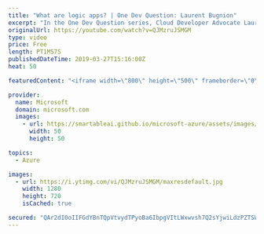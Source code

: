 ```yaml
---
title: "What are logic apps? | One Dev Question: Laurent Bugnion"
excerpt: "In the One Dev Question series, Cloud Developer Advocate Laurent Bugnion explains various development features of Azure. In this video, Laurent explains what Logic apps are.    Get more information at: http://gslb.ch/266c-onedevquestion  Create your free Azure account today: https://aka.ms/TryAzure1"
originalUrl: https://youtube.com/watch?v=QJMzruJSMGM
type: video
price: Free
length: PT1M57S
publishedDateTime: 2019-03-27T15:16:00Z
heat: 50

featuredContent: "<iframe width=\"800\" height=\"500\" frameborder=\"0\" src=\"https://www.youtube.com/embed/QJMzruJSMGM\" allow=\"accelerometer; autoplay; encrypted-media; gyroscope; picture-in-picture\" allowfullscreen></iframe>"

provider:
  name: Microsoft
  domain: microsoft.com
  images:
    - url: https://smartableai.github.io/microsoft-azure/assets/images/organizations/microsoft.com-50x50.jpg
      width: 50
      height: 50

topics:
  - Azure

images:
  - url: https://i.ytimg.com/vi/QJMzruJSMGM/maxresdefault.jpg
    width: 1280
    height: 720
    isCached: true

secured: "QAr2dI0oIIFGdYBnTQpVtvydTPyoBa6IbpgVItLWxwvsh7Q2sYjwiLdzPZTSW792SB1rCy+Ch2gmk6Au48CZ29AjqsohCQI07w7ziPhoZdP1ewdqSY+afHz9jZElrQowCeC8O76nUEVRN5E2kW3W3E1pjUd/f2IbgHMlw0uFplVx1JH5kZPs9ZohUeCJ8VMbAS4DFb0lISBZHeTqDvgegDRUCttvu+FjLf8gr9ppGcWnm8yE45AnIt9bIZALw2ShCX3IRk/TU5LrzyiLg1U89tapS1rDw5mD9FZA5y+MuuRxn6Anm8Sr9RIuwTMWtA4ZXXqsJySQ74pz6ha9jUQItKpR+fz1BEwr0ZpleiwACfQHDIZuets3ufkncHeEJnaSgPhVVLo7S9bHKHs03+LbrrdsjeWD6F3wM7Tv+O5Lreo=;3RRALfjnkky/OE7y1nGSsQ=="
---
```



